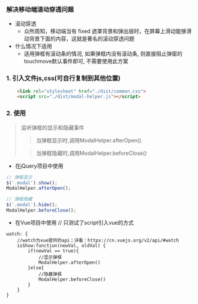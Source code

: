 ### 解决移动端滚动穿透问题
* 滚动穿透
    * 众所周知，移动端当有 fixed 遮罩背景和弹出层时，在屏幕上滑动能够滑动背景下面的内容，这就是著名的滚动穿透问题
* 什么情况下适用
    * 适用弹框有滚动条的情况, 如果弹框内没有滚动条, 则直接阻止弹窗的touchmove默认事件即可, 不需要使用此方案

### 1. 引入文件js,css(可自行复制到其他位置)
```html
    <link rel="stylesheet" href="./dist/common.css">
    <script src="./dist/modal-helper.js"></script>
```

### 2. 使用
> 监听弹框的显示和隐藏事件
>> 当弹框显示时,调用ModalHelper.afterOpen()
>
>> 当弹框隐藏时,调用ModalHelper.beforeClose()

* 在jQuery项目中使用
```javascript
// 弹框显示
$('.modal').show();
ModalHelper.afterOpen();

// 弹框隐藏
$('.modal').hide();
ModalHelper.beforeClose();
```

* 在Vue项目中使用 // 只测试了script引入vue的方式
```vue
watch: {
    //watch为vue提供的api；详看：https://cn.vuejs.org/v2/api/#watch
    isShow:function(newVal, oldVal) {
        if(newVal == true){
            //显示弹框
            ModalHelper.afterOpen()
        }else{
            //隐藏弹框
            ModalHelper.beforeClose()
        }
    }
}
```


